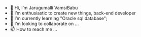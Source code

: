 - 👋 Hi, I’m Jarugumalli VamsiBabu 
- 👀 I’m enthusiastic to create new things, back-end developer 
- 🌱 I’m currently learning "Oracle sql database";
- 💞️ I’m looking to collaborate on ...
- 📫 How to reach me ...

<!---
Vamsibabu599/Vamsibabu599 is a ✨ special ✨ repository because its `README.md` (this file) appears on your GitHub profile.
You can click the Preview link to take a look at your changes.
--->
